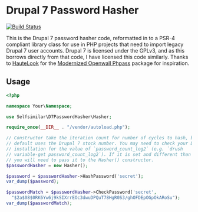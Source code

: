Drupal 7 Password Hasher
===================

[![Build Status](https://travis-ci.org/selfsimilar/drupal7_password_hasher.svg?branch=main)](https://travis-ci.org/selfsimilar/drupal7_password_hasher)

This is the Drupal 7 password hasher code, reformatted in to a PSR-4 compliant
library class for use in PHP projects that need to import legacy Drupal 7 user
accounts. Drupal 7 is licensed under the GPLv3, and as this borrows directly
from that code, I have licensed this code similarly. Thanks to
[HauteLook](https://github.com/hautelook) for the
[Modernized Openwall Phpass](https://github.com/hautelook/phpass) package for
inspiration.

Usage
-----

```php
<?php

namespace Your\Namespace;

use Selfsimilar\D7PasswordHasher\Hasher;

require_once(__DIR__ . "/vendor/autoload.php");

// Constructor take the iteration count for number of cycles to hash, but by
// default uses the Drupal 7 stock number. You may need to check your Drupal 7
// installation for the value of `password_count_log2` (e.g. `drush
// variable-get password_count_log2`). If it is set and different than 15,
// you will need to pass it to the Hasher() constructor.
$passwordHasher = new Hasher();

$password = $passwordHasher->HashPassword('secret');
var_dump($password);

$passwordMatch = $passwordHasher->CheckPassword('secret',
  "$2a$08$0RK6Yw6j9kSIXrrEOc3dwuDPQuT78HgR0S3/ghOFDEpOGpOkARoSu");
var_dump($passwordMatch);
```
